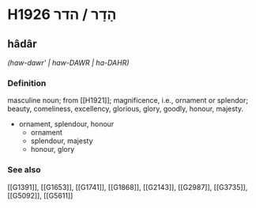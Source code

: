 # H1926 הָדָר / הדר

## hâdâr

_(haw-dawr' | haw-DAWR | ha-DAHR)_

### Definition

masculine noun; from [[H1921]]; magnificence, i.e., ornament or splendor; beauty, comeliness, excellency, glorious, glory, goodly, honour, majesty.

- ornament, splendour, honour
    - ornament
    - splendour, majesty
    - honour, glory
### See also

[[G1391]], [[G1653]], [[G1741]], [[G1868]], [[G2143]], [[G2987]], [[G3735]], [[G5092]], [[G5611]]

